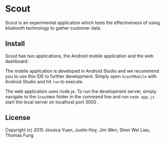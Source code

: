 Scout
=====
Scout is an experimental application which tests the effectiveness of using
bluetooth technology to gather customer data.


Install
-------

Scout has two applications, the Android mobile application and the web 
dashboard.

The mobile application is developed in Android Studio and we recommend you to
use this IDE to further development.  Simply open `ScoutMobile` with Android 
Studio and hit `run` to execute.

The web application uses node.js. To run the development server, simply 
navigate to the `ScoutWeb` folder in the command line and run `node app.js` 
start the local server on localhost port 3000 .

License
-------

Copyright (c) 2015 Jessica Yuen, Justin Hoy, Jim Wen, Shen Wei Liao, Thomas Fung
